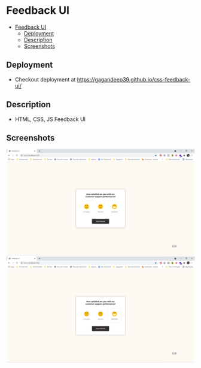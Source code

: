 # Feedback UI

- [Feedback UI](#feedback-ui)
  - [Deployment](#deployment)
  - [Description](#description)
  - [Screenshots](#screenshots)

## Deployment

- Checkout deployment at <https://gagandeep39.github.io/css-feedback-ui/>

## Description

- HTML, CSS, JS Feedback UI

## Screenshots

![Screenshot 1](./assets/screenshot_1.png)
![Screenshot 2](./assets/screenshot_2.png)
